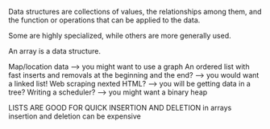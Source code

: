 Data structures are collections of values, the relationships among them, and the function or operations that can be applied to the data. 

Some are highly specialized, while others are more generally used. 

An array is a data structure.

Map/location data ——> you might want to use a graph
An ordered list with fast inserts and removals at the beginning and the end? --> you would want a linked list!
Web scraping nexted HTML? —> you will be getting data in a tree?
Writing a scheduler? --> you might want a binary heap


LISTS ARE GOOD FOR QUICK INSERTION AND DELETION
in arrays insertion and deletion can be expensive 